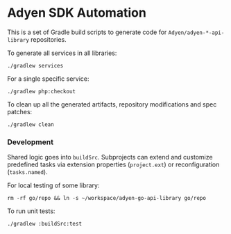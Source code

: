 # Adyen SDK Automation

This is a set of Gradle build scripts to generate code for `Adyen/adyen-*-api-library` repositories. 

To generate all services in all libraries:

```
./gradlew services
```

For a single specific service:

```
./gradlew php:checkout
```

To clean up all the generated artifacts, repository modifications and spec patches:

```
./gradlew clean
```

### Development

Shared logic goes into `buildSrc`. Subprojects can extend and customize predefined tasks via extension
properties (`project.ext`) or reconfiguration (`tasks.named`).

For local testing of some library:

```shell
rm -rf go/repo && ln -s ~/workspace/adyen-go-api-library go/repo
```

To run unit tests:

```
./gradlew :buildSrc:test
```
